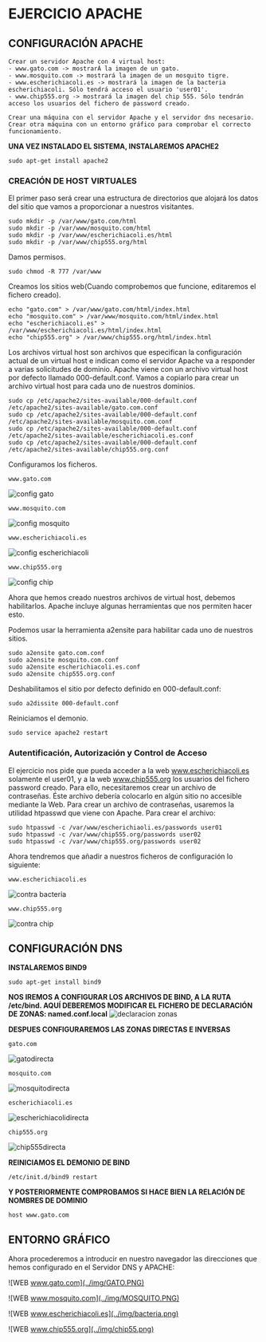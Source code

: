 # EJERCICIO APACHE

## CONFIGURACIÓN APACHE
~~~
Crear un servidor Apache con 4 virtual host:   
- www.gato.com -> mostrarÁ la imagen de un gato.     
- www.mosquito.com -> mostrará la imagen de un mosquito tigre.   
- www.escherichiacoli.es -> mostrará la imagen de la bacteria escherichiacoli. Sólo tendrá acceso el usuario 'user01'.   
- www.chip555.org -> mostrará la imagen del chip 555. Sólo tendrán acceso los usuarios del fichero de password creado.    

Crear una máquina con el servidor Apache y el servidor dns necesario.
Crear otra máquina con un entorno gráfico para comprobar el correcto funcionamiento.
~~~

**UNA VEZ INSTALADO EL SISTEMA, INSTALAREMOS APACHE2**
~~~
sudo apt-get install apache2
~~~

### CREACIÓN DE HOST VIRTUALES

El primer paso será crear una estructura de directorios que alojará los datos del sitio que vamos a proporcionar a nuestros visitantes.
~~~
sudo mkdir -p /var/www/gato.com/html
sudo mkdir -p /var/www/mosquito.com/html
sudo mkdir -p /var/www/escherichiacoli.es/html
sudo mkdir -p /var/www/chip555.org/html
~~~

Damos permisos.
~~~
sudo chmod -R 777 /var/www
~~~

Creamos los sitios web(Cuando comprobemos que funcione, editaremos el fichero creado).
~~~
echo "gato.com" > /var/www/gato.com/html/index.html
echo "mosquito.com" > /var/www/mosquito.com/html/index.html
echo "escherichiacoli.es" > /var/www/escherichiacoli.es/html/index.html
echo "chip555.org" > /var/www/chip555.org/html/index.html
~~~

Los archivos virtual host son archivos que especifican la configuración actual de un virtual host e indican como el servidor Apache va a responder a varias solicitudes de dominio.
Apache viene con un archivo virtual host por defecto llamado 000-default.conf. Vamos a copiarlo para crear un archivo virtual host para cada uno de nuestros dominios.
~~~
sudo cp /etc/apache2/sites-available/000-default.conf /etc/apache2/sites-available/gato.com.conf
sudo cp /etc/apache2/sites-available/000-default.conf /etc/apache2/sites-available/mosquito.com.conf
sudo cp /etc/apache2/sites-available/000-default.conf /etc/apache2/sites-available/escherichiacoli.es.conf
sudo cp /etc/apache2/sites-available/000-default.conf /etc/apache2/sites-available/chip555.org.conf
~~~

Configuramos los ficheros.
~~~
www.gato.com
~~~
![config gato](../img/configato.PNG)
~~~
www.mosquito.com
~~~
![config mosquito](../img/confimosquitogato.PNG)
~~~
www.escherichiacoli.es
~~~
![config escherichiacoli](../img/configbacteria.PNG)
~~~
www.chip555.org
~~~
![config chip](../img/configchp.PNG)

Ahora que hemos creado nuestros archivos de virtual host, debemos habilitarlos. Apache incluye algunas herramientas que nos permiten hacer esto.

Podemos usar la herramienta a2ensite para habilitar cada uno de nuestros sitios.

~~~
sudo a2ensite gato.com.conf
sudo a2ensite mosquito.com.conf
sudo a2ensite escherichiacoli.es.conf
sudo a2ensite chip555.org.conf
~~~

Deshabilitamos el sitio por defecto definido en 000-default.conf:
~~~
sudo a2dissite 000-default.conf
~~~

Reiniciamos el demonio.
~~~
sudo service apache2 restart
~~~

### Autentificación, Autorización y Control de Acceso
El ejercicio nos pide que pueda acceder a la web www.escherichiacoli.es solamente el user01, y a la web www.chip555.org los usuarios
del fichero password creado. Para ello, necesitaremos crear un archivo de contraseñas. Éste archivo debería colocarlo en algún sitio no accesible mediante la Web. Para crear un archivo de contraseñas, usaremos la utilidad htpasswd que viene con Apache. Para crear el archivo:
~~~
sudo htpasswd -c /var/www/escherichiaoli.es/passwords user01
sudo htpasswd -c /var/www/chip555.org/passwords user02
sudo htpasswd -c /var/www/chip555.org/passwords user02
~~~

Ahora tendremos que añadir a nuestros ficheros de configuración lo siguiente:
~~~
www.escherichiacoli.es
~~~
![contra bacteria](../img/contrabacteria.PNG)
~~~
www.chip555.org
~~~
![contra chip](../img/contrachip.PNG)


## CONFIGURACIÓN DNS
**INSTALAREMOS BIND9**
~~~
sudo apt-get install bind9
~~~

**NOS IREMOS A CONFIGURAR LOS ARCHIVOS DE BIND, A LA RUTA /etc/bind.
AQUÍ DEBEREMOS MODIFICAR EL FICHERO DE DECLARACIÓN DE ZONAS: named.conf.local**
![declaracion zonas](../img/declaraciondns.PNG)

**DESPUES CONFIGURAREMOS LAS ZONAS DIRECTAS E INVERSAS**
~~~
gato.com
~~~
![gatodirecta](../img/gatodns.PNG)
~~~
mosquito.com
~~~
![mosquitodirecta](../img/dnsmosquito.PNG)
~~~
escherichiacoli.es
~~~
![escherichiacolidirecta](../img/dnsbacteria.PNG)
~~~
chip555.org
~~~
![chip555directa](../img/dnschip555.PNG)


**REINICIAMOS EL DEMONIO DE BIND**
~~~
/etc/init.d/bind9 restart
~~~

**Y POSTERIORMENTE COMPROBAMOS SI HACE BIEN LA RELACIÓN DE NOMBRES DE DOMINIO**
~~~
host www.gato.com
~~~

## ENTORNO GRÁFICO

Ahora procederemos a introducir en nuestro navegador las direcciones que hemos configurado en el Servidor DNS y APACHE:

![WEB www.gato.com](../img/GATO.PNG)

![WEB www.mosquito.com](../img/MOSQUITO.PNG)

![WEB www.escherichiacoli.es](../img/bacteria.png)

![WEB www.chip555.org](../img/chip55.png)

